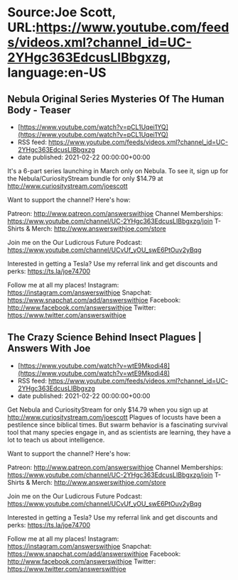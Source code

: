 # Source:Joe Scott, URL:https://www.youtube.com/feeds/videos.xml?channel_id=UC-2YHgc363EdcusLIBbgxzg, language:en-US

## Nebula Original Series Mysteries Of The Human Body - Teaser
 - [https://www.youtube.com/watch?v=pCL1Uqei1YQ](https://www.youtube.com/watch?v=pCL1Uqei1YQ)
 - RSS feed: https://www.youtube.com/feeds/videos.xml?channel_id=UC-2YHgc363EdcusLIBbgxzg
 - date published: 2021-02-22 00:00:00+00:00

It's a 6-part series launching in March only on Nebula. To see it, sign up for the Nebula/CuriosityStream bundle for only $14.79 at http://www.curiositystream.com/joescott 



Want to support the channel? Here's how:

Patreon: http://www.patreon.com/answerswithjoe
Channel Memberships: https://www.youtube.com/channel/UC-2YHgc363EdcusLIBbgxzg/join
T-Shirts & Merch: http://www.answerswithjoe.com/store

Join me on the Our Ludicrous Future Podcast:
https://www.youtube.com/channel/UCvUf_yOU_swE6PtOuv2yBqg

Interested in getting a Tesla? Use my referral link and get discounts and perks:
https://ts.la/joe74700

Follow me at all my places!
Instagram: https://instagram.com/answerswithjoe
Snapchat: https://www.snapchat.com/add/answerswithjoe
Facebook: http://www.facebook.com/answerswithjoe
Twitter: https://www.twitter.com/answerswithjoe

## The Crazy Science Behind Insect Plagues | Answers With Joe
 - [https://www.youtube.com/watch?v=wtE9Mkodi48](https://www.youtube.com/watch?v=wtE9Mkodi48)
 - RSS feed: https://www.youtube.com/feeds/videos.xml?channel_id=UC-2YHgc363EdcusLIBbgxzg
 - date published: 2021-02-22 00:00:00+00:00

Get Nebula and CuriosityStream for only $14.79 when you sign up at http://www.curiositystream.com/joescott
Plagues of locusts have been a pestilence since biblical times. But swarm behavior is a fascinating survival tool that many species engage in, and as scientists are learning, they have a lot to teach us about intelligence. 


Want to support the channel? Here's how:

Patreon: http://www.patreon.com/answerswithjoe
Channel Memberships: https://www.youtube.com/channel/UC-2YHgc363EdcusLIBbgxzg/join
T-Shirts & Merch: http://www.answerswithjoe.com/store

Join me on the Our Ludicrous Future Podcast:
https://www.youtube.com/channel/UCvUf_yOU_swE6PtOuv2yBqg

Interested in getting a Tesla? Use my referral link and get discounts and perks:
https://ts.la/joe74700

Follow me at all my places!
Instagram: https://instagram.com/answerswithjoe
Snapchat: https://www.snapchat.com/add/answerswithjoe
Facebook: http://www.facebook.com/answerswithjoe
Twitter: https://www.twitter.com/answerswithjoe

